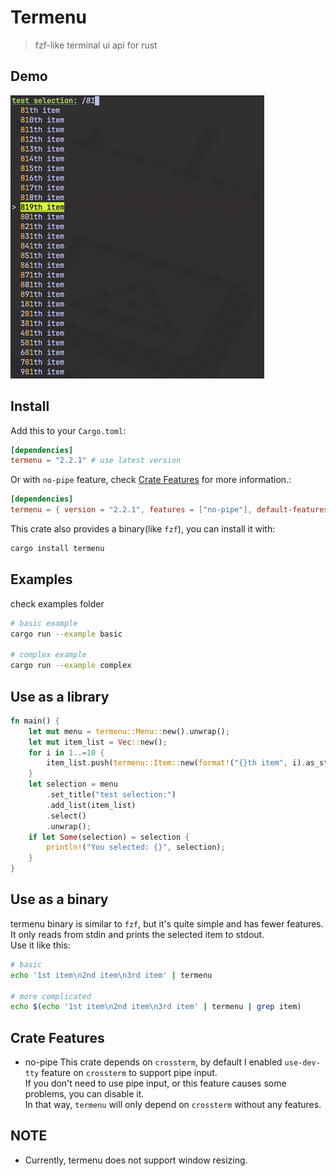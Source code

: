 # Termenu

> fzf-like terminal ui api for rust

## Demo

![demo](https://github.com/sshelll/assets/blob/master/termenu/termenu.jpg?raw=true)

## Install

Add this to your `Cargo.toml`:

```toml
[dependencies]
termenu = "2.2.1" # use latest version
```

Or with `no-pipe` feature, check [Crate Features](#crate-features) for more information.:

```toml
[dependencies]
termenu = { version = "2.2.1", features = ["no-pipe"], default-features = false }
```

This crate also provides a binary(like `fzf`), you can install it with:

```bash
cargo install termenu
```

## Examples

check examples folder

```bash
# basic example
cargo run --example basic

# complex example
cargo run --example complex
```

## Use as a library

```rust
fn main() {
    let mut menu = termenu::Menu::new().unwrap();
    let mut item_list = Vec::new();
    for i in 1..=10 {
        item_list.push(termenu::Item::new(format!("{}th item", i).as_str(), i));
    }
    let selection = menu
        .set_title("test selection:")
        .add_list(item_list)
        .select()
        .unwrap();
    if let Some(selection) = selection {
        println!("You selected: {}", selection);
    }
}
```

## Use as a binary

termenu binary is similar to `fzf`, but it's quite simple and has fewer features.  
It only reads from stdin and prints the selected item to stdout.  
Use it like this:

```bash
# basic
echo '1st item\n2nd item\n3rd item' | termenu

# more complicated
echo $(echo '1st item\n2nd item\n3rd item' | termenu | grep item)
```

## Crate Features

- no-pipe
  This crate depends on `crossterm`, by default I enabled `use-dev-tty` feature on `crossterm` to support pipe input.  
  If you don't need to use pipe input, or this feature causes some problems, you can disable it.  
  In that way, `termenu` will only depend on `crossterm` without any features.

## NOTE

- Currently, termenu does not support window resizing.
